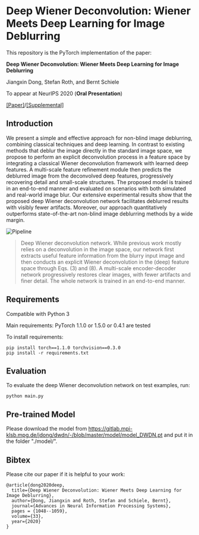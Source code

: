 # Deep Wiener Deconvolution: Wiener Meets Deep Learning for Image Deblurring

This repository is the PyTorch implementation of the paper:

**Deep Wiener Deconvolution: Wiener Meets Deep Learning for Image Deblurring**

Jiangxin Dong, Stefan Roth, and Bernt Schiele

To appear at NeurIPS 2020 (**Oral Presentation**)

[[Paper]](https://proceedings.neurips.cc/paper/2020/file/0b8aff0438617c055eb55f0ba5d226fa-Paper.pdf)/[[Supplemental]](https://proceedings.neurips.cc/paper/2020/file/0b8aff0438617c055eb55f0ba5d226fa-Supplemental.pdf)

## Introduction

We present a simple and effective approach for non-blind image deblurring, combining classical techniques and deep learning. In contrast to existing methods that deblur the image directly in the standard image space, we propose to perform an explicit deconvolution process in a feature space by integrating a classical Wiener deconvolution framework with learned deep features. A multi-scale feature refinement module then predicts the deblurred image from the deconvolved deep features, progressively recovering detail and small-scale structures. The proposed model is trained in an end-to-end manner and evaluated on scenarios with both simulated and real-world image blur. Our extensive experimental results show that the proposed deep Wiener deconvolution network facilitates deblurred results with visibly fewer artifacts. Moreover, our approach quantitatively outperforms state-of-the-art non-blind image deblurring methods by a wide margin.

![Pipeline](https://gitlab.mpi-klsb.mpg.de/jdong/dwdn/raw/master/images/pipeline5.png)

>Deep Wiener deconvolution network. While previous work mostly relies on a deconvolution in the image space, our network first extracts useful feature information from the blurry input image and then conducts an explicit Wiener deconvolution in the (deep) feature space through Eqs. (3) and (8). A multi-scale encoder-decoder network progressively restores clear images, with fewer artifacts and finer detail. The whole network is trained in an end-to-end manner.

## Requirements

Compatible with Python 3

Main requirements: PyTorch 1.1.0 or 1.5.0 or 0.4.1 are tested

To install requirements:

```setup
pip install torch==1.1.0 torchvision==0.3.0
pip install -r requirements.txt
```

## Evaluation

To evaluate the deep Wiener deconvolution network on test examples, run:

```eval
python main.py
```

## Pre-trained Model

Please download the model from https://gitlab.mpi-klsb.mpg.de/jdong/dwdn/-/blob/master/model/model_DWDN.pt and put it in the folder "./model/".

## Bibtex

Please cite our paper if it is helpful to your work:

```
@article{dong2020deep,
  title={Deep Wiener Deconvolution: Wiener Meets Deep Learning for Image Deblurring},
  author={Dong, Jiangxin and Roth, Stefan and Schiele, Bernt},
  journal={Advances in Neural Information Processing Systems},
  pages = {1048--1059},
  volume={33},
  year={2020}
}
```
